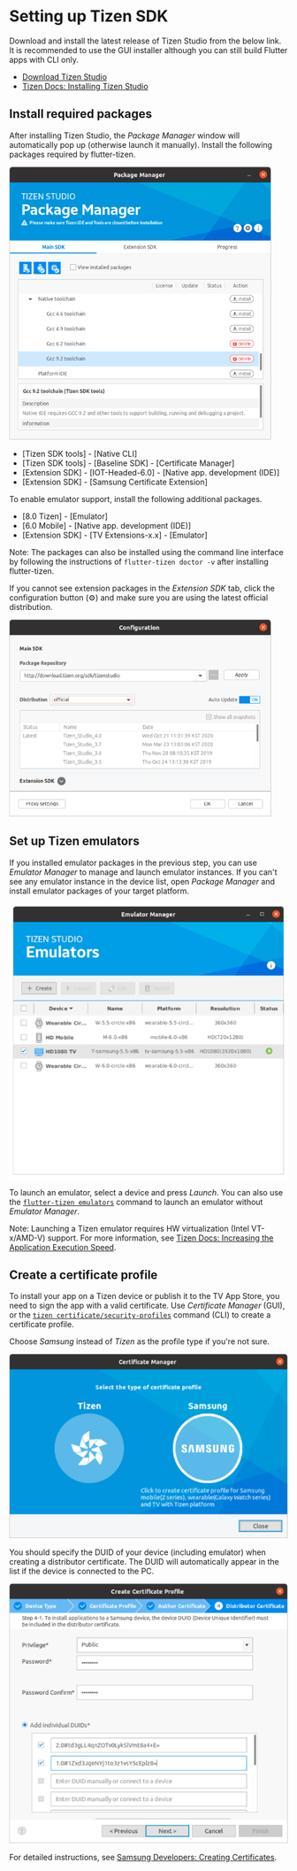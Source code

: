 # Setting up Tizen SDK

Download and install the latest release of Tizen Studio from the below link. It is recommended to use the GUI installer although you can still build Flutter apps with CLI only.

- [Download Tizen Studio](https://developer.tizen.org/development/tizen-studio/download)
- [Tizen Docs: Installing Tizen Studio](https://docs.tizen.org/application/tizen-studio/setup/install-sdk)

## Install required packages

After installing Tizen Studio, the _Package Manager_ window will automatically pop up (otherwise launch it manually). Install the following packages required by flutter-tizen.

![Tizen Package Manager](images/package-manager.png)

- [Tizen SDK tools] - [Native CLI]
- [Tizen SDK tools] - [Baseline SDK] - [Certificate Manager]
- [Extension SDK] - [IOT-Headed-6.0] - [Native app. development (IDE)]
- [Extension SDK] - [Samsung Certificate Extension]

To enable emulator support, install the following additional packages.

- [8.0 Tizen] - [Emulator]
- [6.0 Mobile] - [Native app. development (IDE)]
- [Extension SDK] - [TV Extensions-x.x] - [Emulator]

Note: The packages can also be installed using the command line interface by following the instructions of `flutter-tizen doctor -v` after installing flutter-tizen.

If you cannot see extension packages in the _Extension SDK_ tab, click the configuration button (⚙️) and make sure you are using the latest official distribution.

![Configuration](images/package-manager-configuration.png)

## Set up Tizen emulators

If you installed emulator packages in the previous step, you can use _Emulator Manager_ to manage and launch emulator instances. If you can't see any emulator instance in the device list, open _Package Manager_ and install emulator packages of your target platform.

![Tizen Emulator Manager](images/emulator-manager.png)

To launch an emulator, select a device and press _Launch_. You can also use the [`flutter-tizen emulators`](commands.md#emulators) command to launch an emulator without _Emulator Manager_.

Note: Launching a Tizen emulator requires HW virtualization (Intel VT-x/AMD-V) support. For more information, see [Tizen Docs: Increasing the Application Execution Speed](https://docs.tizen.org/application/tizen-studio/common-tools/emulator/#increasing-the-application-execution-speed).

## Create a certificate profile

To install your app on a Tizen device or publish it to the TV App Store, you need to sign the app with a valid certificate. Use _Certificate Manager_ (GUI), or the [`tizen certificate/security-profiles`](https://docs.tizen.org/application/tizen-studio/common-tools/command-line-interface) command (CLI) to create a certificate profile.

Choose _Samsung_ instead of _Tizen_ as the profile type if you're not sure.

![Certificate types](images/certificate-types.png)

You should specify the DUID of your device (including emulator) when creating a distributor certificate. The DUID will automatically appear in the list if the device is connected to the PC.

![Specify DUIDs](images/certificate-enter-duid.png)

For detailed instructions, see [Samsung Developers: Creating Certificates](https://developer.samsung.com/smarttv/develop/getting-started/setting-up-sdk/creating-certificates.html).

